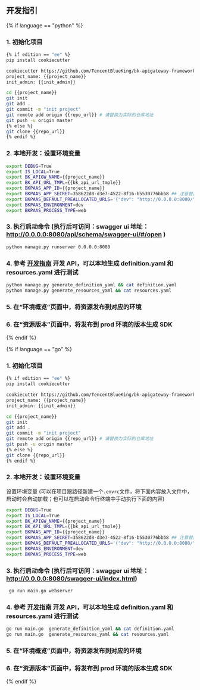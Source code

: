 ## 开发指引

{% if language == "python" %}

### 1. 初始化项目

```bash
{% if edition == "ee" %}
pip install cookiecutter

cookiecutter https://github.com/TencentBlueKing/bk-apigateway-framework/ --directory templates/python
project_name: {{project_name}}
init_admin: {{init_admin}}

cd {{project_name}}
git init
git add .
git commit -m "init project"
git remote add origin {{repo_url}} # 请替换为实际的仓库地址
git push -u origin master
{% else %}
git clone {{repo_url}}
{% endif %}
```

### 2. 本地开发：设置环境变量

```bash
export DEBUG=True
export IS_LOCAL=True
export BK_APIGW_NAME={{project_name}}
export BK_API_URL_TMPL={{bk_api_url_tmple}}
export BKPAAS_APP_ID={{project_name}}
export BKPAAS_APP_SECRET=358622d8-d3e7-4522-8f16-b5530776bbb8 ## 注意替换成真实的 BKPAAS_APP_SECRET
export BKPAAS_DEFAULT_PREALLOCATED_URLS='{"dev": "http://0.0.0.0:8080/"}'
export BKPAAS_ENVIRONMENT=dev
export BKPAAS_PROCESS_TYPE=web
```

### 3. 执行启动命令 (执行后可访问：swagger ui 地址：http://0.0.0.0:8080/api/schema/swagger-ui/#/open )

```bash
python manage.py runserver 0.0.0.0:8080
```

### 4. 参考 [开发指南]({{dev_guideline_url}}) 开发 API，可以本地生成 definition.yaml 和 resources.yaml 进行测试

```bash
python manage.py generate_definition_yaml && cat definition.yaml
python manage.py generate_resources_yaml && cat resources.yaml
```

### 5. 在“环境概览”页面中，将资源发布到对应的环境

### 6. 在“资源版本”页面中，将发布到 prod 环境的版本生成 SDK

{% endif %}

{% if language == "go" %}
### 1. 初始化项目

```bash
{% if edition == "ee" %}
pip install cookiecutter

cookiecutter https://github.com/TencentBlueKing/bk-apigateway-framework/ --directory templates/golang
project_name: {{project_name}}
init_admin: {{init_admin}}

cd {{project_name}}
git init
git add .
git commit -m "init project"
git remote add origin {{repo_url}} # 请替换为实际的仓库地址
git push -u origin master
{% else %}
git clone {{repo_url}}
{% endif %}
```

### 2. 本地开发：设置环境变量

设置环境变量 (可以在项目跟路径新建一个`.envrc`文件，将下面内容放入文件中，启动时会自动加载；也可以在启动命令行终端中手动执行下面的内容)

```bash
export DEBUG=True
export IS_LOCAL=True
export BK_APIGW_NAME={{project_name}}
export BK_API_URL_TMPL={{bk_api_url_tmple}}
export BKPAAS_APP_ID={{project_name}}
export BKPAAS_APP_SECRET=358622d8-d3e7-4522-8f16-b5530776bbb8 ## 注意替换成真实的 BKPAAS_APP_SECRET
export BKPAAS_DEFAULT_PREALLOCATED_URLS='{"dev": "http://0.0.0.0:8080/"}'
export BKPAAS_ENVIRONMENT=dev
export BKPAAS_PROCESS_TYPE=web
```


### 3. 执行启动命令 (执行后可访问：swagger ui 地址：http://0.0.0.0:8080/swagger-ui/index.html)

```bash
 go run main.go webserver
```


### 4. 参考 [开发指南]({{dev_guideline_url}}) 开发 API，可以本地生成 definition.yaml 和 resources.yaml 进行测试

```bash
go run main.go  generate_definition_yaml && cat definition.yaml
go run main.go  generate_resources_yaml && cat resources.yaml
```

### 5. 在“环境概览”页面中，将资源发布到对应的环境

### 6. 在“资源版本”页面中，将发布到 prod 环境的版本生成 SDK

{% endif %}